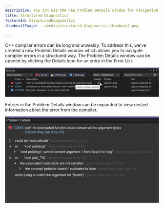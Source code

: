 ```yaml
---
description: You can use the new Problem Details window for navigation of structured diagnostics. Open it using the Details icon on an entry in the Error List.
title: Structured Diagnostics
featureId: StructuredDiagnostics
thumbnailImage: ../media/structured_diagnostics_thumbnail.png

---
```



C++ compiler errors can be long and unwieldy. To address this, we’ve created a new Problem Details window which allows you to navigate compiler errors in a structured way. The Problem Details window can be opened by clicking the Details icon for an entry in the Error List.

![Error List](../media/structured_diagnostics_error_list.png "Error List")

Entries in the Problem Details window can be expanded to view nested information about the error from the compiler.

![Problem Details](../media/structured_diagnostics_thumbnail.png "Problem Details")
